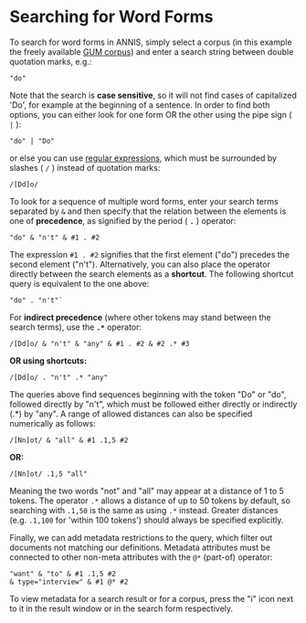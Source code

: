 # Searching for Word Forms

To search for word forms in ANNIS, simply select a corpus (in this
example the freely available [GUM corpus](https://corpling.uis.georgetown.edu/gum/)) and enter a search string
between double quotation marks, e.g.:
```
"do"
```

Note that the search is **case sensitive**, so it will not find cases of
capitalized 'Do', for example at the beginning of a sentence. In order
to find both options, you can either look for one form OR the other
using the pipe sign ( `|` ):
```
"do" | "Do"
```

or else you can use [regular expressions](aql-regex.md), which must
be surrounded by slashes ( `/` ) instead of quotation marks:
```
/[Dd]o/
```

To look for a sequence of multiple word forms, enter your search terms
separated by `&` and then specify that the relation between the elements
is one of **precedence**, as signified by the period ( **`.`** )
operator:
```
"do" & "n't" & #1 . #2
```

The expression `#1 . #2` signifies that the first element ("do")
precedes the second element ("n't"). Alternatively, you can also place
the operator directly between the search elements as a **shortcut**. The
following shortcut query is equivalent to the one above:
```
"do" . "n't"`
```
For **indirect precedence** (where other tokens may stand between the
search terms), use the **`.*`** operator:

```
/[Dd]o/ & "n't" & "any" & #1 . #2 & #2 .* #3 
```

**OR using shortcuts:**

```
/[Dd]o/ . "n't" .* "any"
```

The queries above find sequences beginning with the token "Do" or "do",
followed directly by "n't", which must be followed either directly or
indirectly (.\*) by "any". A range of allowed distances can also be
specified numerically as follows:

```
/[Nn]ot/ & "all" & #1 .1,5 #2
```

**OR:**

```
/[Nn]ot/ .1,5 "all"
```

Meaning the two words "not" and "all" may appear at a distance of 1 to 5
tokens. The operator `.*` allows a distance of up to 50 tokens by
default, so searching with `.1,50` is the same as using `.*` instead.
Greater distances (e.g. `.1,100` for 'within 100 tokens') should always
be specified explicitly.

Finally, we can add metadata restrictions to the query, which filter out
documents not matching our definitions. Metadata attributes must be connected to
other non-meta attributes with the `@*` (part-of) operator:

```
"want" & "to" & #1 .1,5 #2
& type="interview" & #1 @* #2 
```

To view metadata for a search result or for a corpus, press the "i" icon
next to it in the result window or in the search form respectively.
